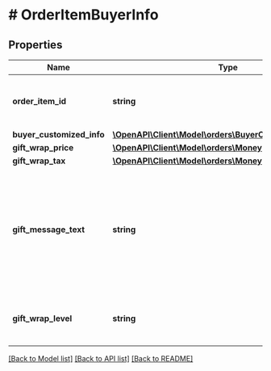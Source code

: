 # # OrderItemBuyerInfo

## Properties

Name | Type | Description | Notes
------------ | ------------- | ------------- | -------------
**order_item_id** | **string** | An Amazon-defined order item identifier. |
**buyer_customized_info** | [**\OpenAPI\Client\Model\orders\BuyerCustomizedInfoDetail**](BuyerCustomizedInfoDetail.md) |  | [optional]
**gift_wrap_price** | [**\OpenAPI\Client\Model\orders\Money**](Money.md) |  | [optional]
**gift_wrap_tax** | [**\OpenAPI\Client\Model\orders\Money**](Money.md) |  | [optional]
**gift_message_text** | **string** | A gift message provided by the buyer.  **Note**: This attribute is only available for MFN (fulfilled by seller) orders. | [optional]
**gift_wrap_level** | **string** | The gift wrap level specified by the buyer. | [optional]

[[Back to Model list]](../../README.md#models) [[Back to API list]](../../README.md#endpoints) [[Back to README]](../../README.md)
